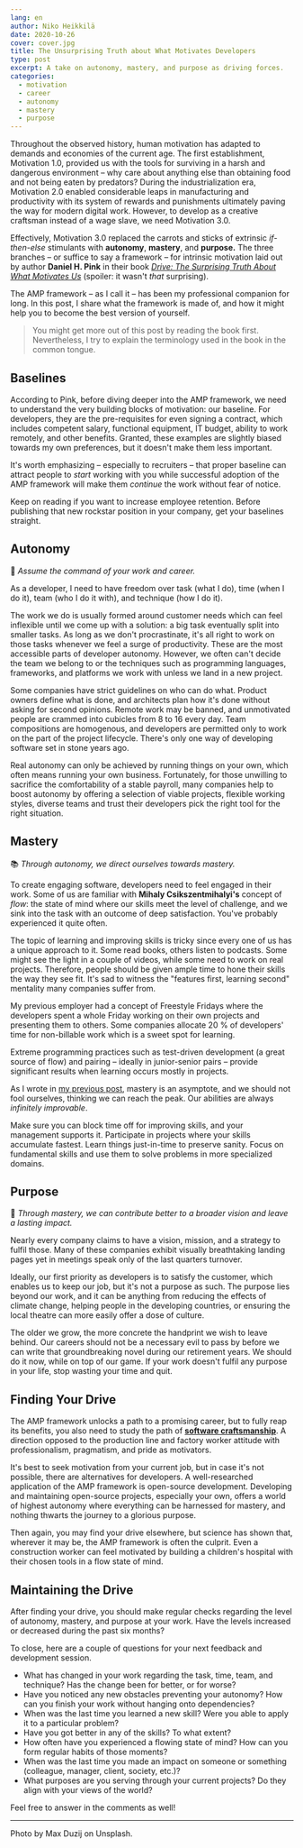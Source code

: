 ```yaml
---
lang: en
author: Niko Heikkilä
date: 2020-10-26
cover: cover.jpg
title: The Unsurprising Truth about What Motivates Developers
type: post
excerpt: A take on autonomy, mastery, and purpose as driving forces.
categories:
  - motivation
  - career
  - autonomy
  - mastery
  - purpose
---
```


Throughout the observed history, human motivation has adapted to demands and economies of the current age. The first establishment, Motivation 1.0, provided us with the tools for surviving in a harsh and dangerous environment – why care about anything else than obtaining food and not being eaten by predators? During the industrialization era, Motivation 2.0 enabled considerable leaps in manufacturing and productivity with its system of rewards and punishments ultimately paving the way for modern digital work. However, to develop as a creative craftsman instead of a wage slave, we need Motivation 3.0.

Effectively, Motivation 3.0 replaced the carrots and sticks of extrinsic *if-then-else* stimulants with **autonomy**, **mastery**, and **purpose.** The three branches – or suffice to say a framework – for intrinsic motivation laid out by author **Daniel H. Pink** in their book *[Drive: The Surprising Truth About What Motivates Us](https://www.danpink.com/books/drive/)* (spoiler: it wasn't *that* surprising).

The AMP framework – as I call it – has been my professional companion for long. In this post, I share what the framework is made of, and how it might help you to become the best version of yourself.

> You might get more out of this post by reading the book first. Nevertheless, I try to explain the terminology used in the book in the common tongue.

## Baselines

According to Pink, before diving deeper into the AMP framework, we need to understand the very building blocks of motivation: our baseline. For developers, they are the pre-requisites for even signing a contract, which includes competent salary, functional equipment, IT budget, ability to work remotely, and other benefits. Granted, these examples are slightly biased towards my own preferences, but it doesn't make them less important.

It's worth emphasizing – especially to recruiters – that proper baseline can attract people to *start* working with you while successful adoption of the AMP framework will make them *continue* the work without fear of notice.

Keep on reading if you want to increase employee retention. Before publishing that new rockstar position in your company, get your baselines straight.

## Autonomy

🧠 *Assume the command of your work and career.*

As a developer, I need to have freedom over task (what I do), time (when I do it), team (who I do it with), and technique (how I do it).

The work we do is usually formed around customer needs which can feel inflexible until we come up with a solution: a big task eventually split into smaller tasks. As long as we don't procrastinate, it's all right to work on those tasks whenever we feel a surge of productivity. These are the most accessible parts of developer autonomy. However, we often can't decide the team we belong to or the techniques such as programming languages, frameworks, and platforms we work with unless we land in a new project.

Some companies have strict guidelines on who can do what. Product owners define what is done, and architects plan how it's done without asking for second opinions. Remote work may be banned, and unmotivated people are crammed into cubicles from 8 to 16 every day. Team compositions are homogenous, and developers are permitted only to work on the part of the project lifecycle. There's only one way of developing software set in stone years ago.

Real autonomy can only be achieved by running things on your own, which often means running your own business. Fortunately, for those unwilling to sacrifice the comfortability of a stable payroll, many companies help to boost autonomy by offering a selection of viable projects, flexible working styles, diverse teams and trust their developers pick the right tool for the right situation.

## Mastery

📚 *Through autonomy, we direct ourselves towards mastery.*

To create engaging software, developers need to feel engaged in their work. Some of us are familiar with **Mihaly Csikszentmihalyi's** concept of *flow*: the state of mind where our skills meet the level of challenge, and we sink into the task with an outcome of deep satisfaction. You've probably experienced it quite often.

The topic of learning and improving skills is tricky since every one of us has a unique approach to it. Some read books, others listen to podcasts. Some might see the light in a couple of videos, while some need to work on real projects. Therefore, people should be given ample time to hone their skills the way they see fit. It's sad to witness the "features first, learning second" mentality many companies suffer from.

My previous employer had a concept of Freestyle Fridays where the developers spent a whole Friday working on their own projects and presenting them to others. Some companies allocate 20 % of developers' time for non-billable work which is a sweet spot for learning.

Extreme programming practices such as test-driven development (a great source of flow) and pairing – ideally in junior-senior pairs – provide significant results when learning occurs mostly in projects.

As I wrote in [my previous post](https://nikoheikkila.fi/blog/fight-the-inner-impostor-with-just-in-time-learning/), mastery is an asymptote, and we should not fool ourselves, thinking we can reach the peak. Our abilities are always *infinitely improvable*.

Make sure you can block time off for improving skills, and your management supports it. Participate in projects where your skills accumulate fastest. Learn things just-in-time to preserve sanity. Focus on fundamental skills and use them to solve problems in more specialized domains.

## Purpose

📣 *Through mastery, we can contribute better to a broader vision and leave a lasting impact.*

Nearly every company claims to have a vision, mission, and a strategy to fulfil those. Many of these companies exhibit visually breathtaking landing pages yet in meetings speak only of the last quarters turnover.

Ideally, our first priority as developers is to satisfy the customer, which enables us to keep our job, but it's not a purpose as such. The purpose lies beyond our work, and it can be anything from reducing the effects of climate change, helping people in the developing countries, or ensuring the local theatre can more easily offer a dose of culture.

The older we grow, the more concrete the handprint we wish to leave behind. Our careers should not be a necessary evil to pass by before we can write that groundbreaking novel during our retirement years. We should do it now, while on top of our game. If your work doesn't fulfil any purpose in your life, stop wasting your time and quit.

## Finding Your Drive

The AMP framework unlocks a path to a promising career, but to fully reap its benefits, you also need to study the path of [**software craftsmanship**](https://nikoheikkila.fi/blog/death-of-the-production-line-and-factory-workers-attitude/). A direction opposed to the production line and factory worker attitude with professionalism, pragmatism, and pride as motivators.

It's best to seek motivation from your current job, but in case it's not possible, there are alternatives for developers. A well-researched application of the AMP framework is open-source development. Developing and maintaining open-source projects, especially your own, offers a world of highest autonomy where everything can be harnessed for mastery, and nothing thwarts the journey to a glorious purpose.

Then again, you may find your drive elsewhere, but science has shown that, wherever it may be, the AMP framework is often the culprit. Even a construction worker can feel motivated by building a children's hospital with their chosen tools in a flow state of mind.

## Maintaining the Drive

After finding your drive, you should make regular checks regarding the level of autonomy, mastery, and purpose at your work. Have the levels increased or decreased during the past six months?

To close, here are a couple of questions for your next feedback and development session.

- What has changed in your work regarding the task, time, team, and technique? Has the change been for better, or for worse?
- Have you noticed any new obstacles preventing your autonomy? How can you finish your work without hanging onto dependencies?
- When was the last time you learned a new skill? Were you able to apply it to a particular problem?
- Have you got better in any of the skills? To what extent?
- How often have you experienced a flowing state of mind? How can you form regular habits of those moments?
- When was the last time you made an impact on someone or something (colleague, manager, client, society, etc.)?
- What purposes are you serving through your current projects? Do they align with your views of the world?

Feel free to answer in the comments as well!

***

Photo by Max Duzij on Unsplash.
